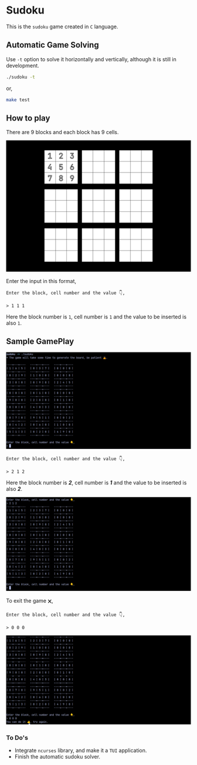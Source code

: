 # Sudoku

This is the `sudoku` game created in `C` language.

## Automatic Game Solving

Use `-t` option to solve it horizontally and vertically, although it is still in development.

```bash
./sudoku -t
```

or,

```bash
make test
```

## How to play

There are 9 blocks and each block has 9 cells.

![Game board](assets/gameBoard.png)

Enter the input in this format,

`Enter the block, cell number and the value 👇,`

`> 1 1 1`

Here the block number is `1`, cell number is `1` and the value to be inserted is also `1`.

## Sample GamePlay

![Generated game board](assets/generatedBoard.png)

`Enter the block, cell number and the value 👇,`

`> 2 1 2`

Here the block number is **_2_**, cell number is **_1_** and the value to be inserted is also **_2_**.

![Game play](assets/gamePlay.png)

To exit the game 🗙,

`Enter the block, cell number and the value 👇,`

`> 0 0 0`

![Exit game](assets/exitGame.png)

### To Do's

- Integrate `ncurses` library, and make it a `TUI` application.
- Finish the automatic sudoku solver.
